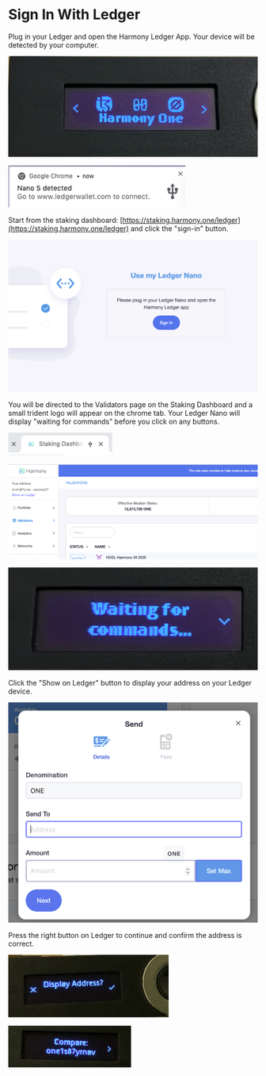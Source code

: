 # Sign In With Ledger

Plug in your Ledger and open the Harmony Ledger App. Your device will be detected by your computer.

![](../../../.gitbook/assets/image%20%28182%29.png)

![](../../../.gitbook/assets/image%20%28114%29.png)

Start from the staking dashboard: [https://staking.harmony.one/ledger](https://staking.harmony.one/ledger)  and click the "sign-in" button.

![](../../../.gitbook/assets/image%20%2840%29.png)

You will be directed to the Validators page on the Staking Dashboard and a small trident logo will appear on the chrome tab. Your Ledger Nano will display "waiting for commands" before you click on any buttons.

![](../../../.gitbook/assets/image%20%28147%29.png)

![](../../../.gitbook/assets/image%20%2837%29.png)

![](../../../.gitbook/assets/image%20%285%29.png)

Click the "Show on Ledger" button to display your address on your Ledger device.

![](../../../.gitbook/assets/image%20%28124%29.png)

Press the right button on Ledger to continue and confirm the address is correct.

![](../../../.gitbook/assets/image%20%28115%29.png)

![](../../../.gitbook/assets/image%20%28125%29.png)

